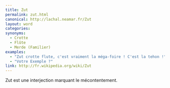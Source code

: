 ```yaml
---
title: Zut
permalink: zut.html
canonical: http://lachal.neamar.fr/Zut
layout: word
categories:
synonyms:
  - Crotte
  - Flûte
  - Merde (Familier)
examples:
  - "Zut crotte flute, c'est vraiment la méga-foire ! C'est la tehon !"
  - "Votre Exemple ?"
link: http://fr.wikipedia.org/wiki/Zut
---
```


Zut est une interjection marquant le mécontentement. 

